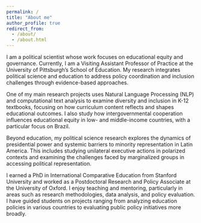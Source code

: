 ```yaml
---
permalink: /
title: "About me"
author_profile: true
redirect_from: 
  - /about/
  - /about.html
---
```


I am a political scientist whose work focuses on educational equity and governance. Currently, I am a Visiting Assistant Professor of Practice at the University of Pittsburgh’s School of Education. My research integrates political science and education to address policy coordination and inclusion challenges through evidence-based approaches.

One of my main research projects uses Natural Language Processing (NLP) and computational text analysis to examine diversity and inclusion in K-12 textbooks, focusing on how curriculum content reflects and shapes educational outcomes. I also study how intergovernmental cooperation influences educational equity in low- and middle-income countries, with a particular focus on Brazil.

Beyond education, my political science research explores the dynamics of presidential power and systemic barriers to minority representation in Latin America. This includes studying unilateral executive actions in polarized contexts and examining the challenges faced by marginalized groups in accessing political representation. 

I earned a PhD in International Comparative Education from Stanford University and worked as a Postdoctoral Research and Policy Associate at the University of Oxford. I enjoy teaching and mentoring, particularly in areas such as research methodologies, data analysis, and policy evaluation. I have guided students on projects ranging from analyzing education policies in various countries to evaluating public policy initiatives more broadly.
